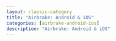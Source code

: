 ```yaml
---
layout: classic-category
title: "Airbrake: Android & iOS"
categories: [airbrake-android-ios]
description: "Airbrake: Android & iOS"
---
```


